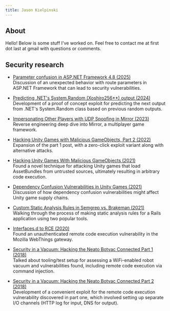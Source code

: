 ```yaml
---
title: Jason Kielpinski
---
```


## About

Hello! Below is some stuff I've worked on. Feel free to contact me at first dot lаst аt gmаil with questions or comments.

## Security research

* [Parameter confusion in ASP.NET Framework 4.8 (2025)](posts/parameter-confusion-aspnet-48)  
	Discussion of an unexpected behavior with route parameters in ASP.NET Framework that can lead to security vulnerabilities.

* [Predicting .NET's System.Random (Xoshiro256**) output (2024)](posts/predicting-system-dot-random)  
	Development of a proof of concept exploit for predicting the next output from .NET's System.Random class based on previous random outputs.

* [Impersonating Other Players with UDP Spoofing in Mirror (2023)](https://blog.includesecurity.com/2023/04/impersonating-local-unity-players-with-udp-spoofing-in-mirror/)  
	Reverse engineering deep dive into Mirror, a multiplayer game framework. 

* [Hacking Unity Games with Malicious GameObjects, Part 2 (2022)](https://blog.includesecurity.com/2022/09/hacking-unity-games-with-malicious-gameobjects-part-2/)  
	Expansion of the part 1 post, with a zero-click exploit variant along with alternative attacks.

* [Hacking Unity Games With Malicious GameObjects (2021)](https://web.archive.org/web/20210624033913/https://blog.includesecurity.com/2021/06/hacking-unity-games-malicious-unity-game-objects/)  
	Found a novel technique for attacking Unity games that load AssetBundles from untrusted sources, ultimately resulting in arbitrary code execution.

* [Dependency Confusion Vulnerabilities in Unity Games (2021)](https://web.archive.org/web/20210515212146/https://blog.includesecurity.com/2021/04/dependency-confusion-vulnerabilities-in-unity-game-development/)  
	Discussion of how dependency confusion vulnerabilities might affect Unity game supply chains.

* [Custom Static Analysis Rules in Semgrep vs. Brakeman (2021)](https://blog.includesecurity.com/2021/01/custom-static-analysis-rules-showdown-brakeman-vs-semgrep/)  
	Walking through the process of making static analysis rules for a Rails application using two popular tools.

* [Interfaces.d to RCE (2020)](https://web.archive.org/web/20200616114020/https://research.nccgroup.com/2020/02/10/interfaces-d-to-rce/)  
	Found an unauthenticated remote code execution vulnerability in the Mozilla WebThings gateway.

* [Security in a Vacuum: Hacking the Neato Botvac Connected Part 1 (2018)](https://github.com/jkielpinski/vacuum-sec/blob/master/PART1_Security%20in%20a%20Vacuum-%20Hacking%20the%20Neato%20Botvac%20Connected.md)  
	Talked about tooling/test setup for assessing a WiFi-enabled robot vacuum and vulnerabilities found, including remote code execution via command injection.

* [Security in a Vacuum: Hacking the Neato Botvac Connected Part 2 (2018)](https://github.com/jkielpinski/vacuum-sec/blob/master/PART2_Security%20in%20a%20Vacuum-%20Hacking%20the%20Neato%20Botvac%20Connected.md)  
	Development of a convenient exploit for the remote code execution vulnerability discovered in part one, which involved setting up separate I/O channels (HTTP log for input, DNS for output).